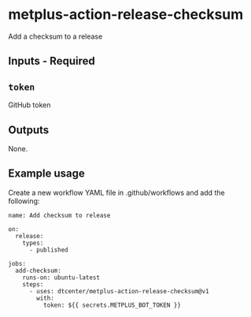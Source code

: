 # metplus-action-release-checksum
Add a checksum to a release

## Inputs - Required

## `token`

GitHub token

## Outputs

None.

## Example usage

Create a new workflow YAML file in .github/workflows and add the following:

```
name: Add checksum to release

on:
  release:
    types:
      - published

jobs:
  add-checksum:
    runs-on: ubuntu-latest
    steps:
      - uses: dtcenter/metplus-action-release-checksum@v1
        with:
          token: ${{ secrets.METPLUS_BOT_TOKEN }}

```
